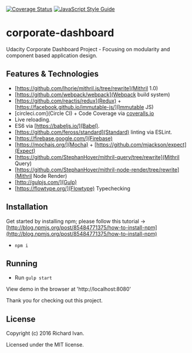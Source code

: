 [![Coverage Status](https://coveralls.io/repos/github/RichardIvan/corporate-dashboard/badge.svg?branch=master)](https://coveralls.io/github/RichardIvan/corporate-dashboard?branch=master)
[![JavaScript Style Guide](https://img.shields.io/badge/code%20style-standard-brightgreen.svg)](http://standardjs.com/)


# corporate-dashboard
Udacity Corporate Dashboard Project - Focusing on modularity and component based application design.

## Features & Technologies

* [https://github.com/lhorie/mithril.js/tree/rewrite](Mithril 1.0)
* [https://github.com/webpack/webpack](Webpack build system)
* [https://github.com/reactjs/redux](Redux) + [https://facebook.github.io/immutable-js/](Immutable JS)
* [circleci.com](Circle CI) + Code Coverage via [coveralls.io](Coveralls)
* Live reloading.
* ES6 via [https://babeljs.io/](Babel).
* [https://github.com/feross/standard](Standard) linting via ESLint.
* [https://firebase.google.com/](Firebase)
* [https://mochajs.org/](Mocha) + [https://github.com/mjackson/expect](Expect)
* [https://github.com/StephanHoyer/mithril-query/tree/rewrite](Mithril Query)
* [https://github.com/StephanHoyer/mithril-node-render/tree/rewrite](Mithril Node Render)
* [http://gulpjs.com/](Gulp)
* [https://flowtype.org/](Flowtype) Typechecking


## Installation

Get started by installing npm; please follow this tutorial -> [http://blog.npmjs.org/post/85484771375/how-to-install-npm](http://blog.npmjs.org/post/85484771375/how-to-install-npm)

* ```npm i```


## Running

* Run ```gulp start```

View demo in the browser at 'http://localhost:8080'

Thank you for checking out this project.


## License

Copyright (c) 2016 Richard Ivan.

Licensed under the MIT license.
